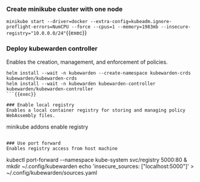 
### Create minikube cluster with one node
`minikube start --driver=docker --extra-config=kubeadm.ignore-preflight-errors=NumCPU --force --cpus=1 --memory=1983mb --insecure-registry="10.0.0.0/24"`{{exec}}

### Deploy kubewarden controller
Enables the creation, management, and enforcement of policies.
```
helm install --wait -n kubewarden --create-namespace kubewarden-crds kubewarden/kubewarden-crds
helm install --wait -n kubewarden kubewarden-controller kubewarden/kubewarden-controller
```{{exec}}

### Enable local registry
Enables a local container registry for storing and managing policy WebAssembly files.

```
minikube addons enable registry
```{{exec}}

### Use port forward
Enables registry access from host machine 
```
kubectl port-forward --namespace kube-system svc/registry 5000:80 &
mkdir ~/.config/kubewarden
echo 'insecure_sources: ["localhost:5000"]' > ~/.config/kubewarden/sources.yaml
```{{exec}}

